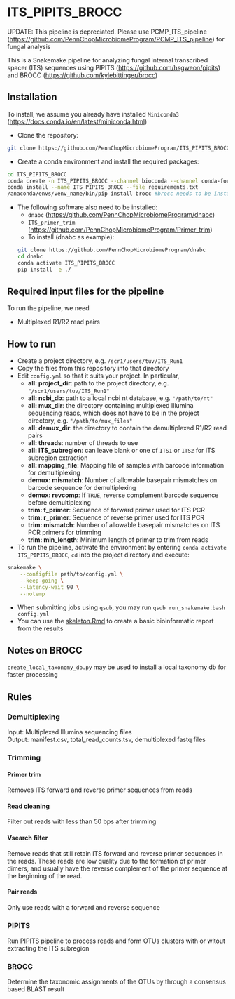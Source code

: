 # ITS_PIPITS_BROCC

UPDATE: This pipeline is depreciated. Please use PCMP_ITS_pipeline (https://github.com/PennChopMicrobiomeProgram/PCMP_ITS_pipeline) for fungal analysis

This is a Snakemake pipeline for analyzing fungal internal transcribed spacer (ITS) sequences using PIPITS (https://github.com/hsgweon/pipits) and BROCC (https://github.com/kylebittinger/brocc)

## Installation
To install, we assume you already have installed `Miniconda3` (https://docs.conda.io/en/latest/miniconda.html)
- Clone the repository:
```bash
git clone https://github.com/PennChopMicrobiomeProgram/ITS_PIPITS_BROCC.git
```
- Create a conda environment and install the required packages:
```bash
cd ITS_PIPITS_BROCC
conda create -n ITS_PIPITS_BROCC --channel bioconda --channel conda-forge --channel defaults python=3.6
conda install --name ITS_PIPITS_BROCC --file requirements.txt
/anaconda/envs/venv_name/bin/pip install brocc #brocc needs to be installed through your environment's pip
```

- The following software also need to be installed:
  - `dnabc` (https://github.com/PennChopMicrobiomeProgram/dnabc)
  - `ITS_primer_trim` (https://github.com/PennChopMicrobiomeProgram/Primer_trim)
  - To install (dnabc as example):
  ```bash
  git clone https://github.com/PennChopMicrobiomeProgram/dnabc
  cd dnabc
  conda activate ITS_PIPITS_BROCC
  pip install -e ./
  ```

## Required input files for the pipeline
To run the pipeline, we need
- Multiplexed R1/R2 read pairs

## How to run
- Create a project directory, e.g. `/scr1/users/tuv/ITS_Run1`
- Copy the files from this repository into that directory
- Edit `config.yml` so that it suits your project. In particular,
  - **all: project_dir**: path to the project directory, e.g. `"/scr1/users/tuv/ITS_Run1"`
  - **all: ncbi_db**: path to a local ncbi nt database, e.g. `"/path/to/nt"`
  - **all: mux_dir**: the directory containing multiplexed Illumina sequencing reads, which does not have to be in the project directory, e.g. `"/path/to/mux_files"` 
  - **all: demux_dir**: the directory to contain the demultiplexed R1/R2 read pairs
  - **all: threads**: number of threads to use
  - **all: ITS_subregion**: can leave blank or one of `ITS1` or `ITS2` for ITS subregion extraction
  - **all: mapping_file**: Mapping file of samples with barcode information for demultiplexing
  - **demux: mismatch**: Number of allowable basepair mismatches on barcode sequence for demultiplexing
  - **demux: revcomp**: If `TRUE`, reverse complement barcode sequence before demultiplexing
  - **trim: f_primer**: Sequence of forward primer used for ITS PCR
  - **trim: r_primer**: Sequence of reverse primer used for ITS PCR
  - **trim: mismatch**: Number of allowable basepair mismatches on ITS PCR primers for trimming
  - **trim: min_length**: Minimum length of primer to trim from reads
- To run the pipeline, activate the environment by entering `conda activate ITS_PIPITS_BROCC`, `cd` into the project directory and execute:
```bash
snakemake \
    --configfile path/to/config.yml \
    --keep-going \
    --latency-wait 90 \
    --notemp
```
- When submitting jobs using `qsub`, you may run `qsub run_snakemake.bash config.yml`
- You can use the [skeleton.Rmd](Rmd/skeleton.Rmd) to create a basic bioinformatic report from the results
  
## Notes on BROCC
`create_local_taxonomy_db.py` may be used to install a local taxonomy db for faster processing

## Rules
### Demultiplexing
Input: Multiplexed Illumina sequencing files  
Output: manifest.csv, total_read_counts.tsv, demultiplexed fastq files
### Trimming
#### Primer trim
Removes ITS forward and reverse primer sequences from reads
#### Read cleaning
Filter out reads with less than 50 bps after trimming
#### Vsearch filter
Remove reads that still retain ITS forward and reverse primer sequences in the reads. These reads are low quality due to the formation of primer dimers, and usually have the reverse complement of the primer sequence at the beginning of the read.
#### Pair reads
Only use reads with a forward and reverse sequence
### PIPITS
Run PIPITS pipeline to process reads and form OTUs clusters with or witout extracting the ITS subregion
### BROCC
Determine the taxonomic assignments of the OTUs by through a consensus based BLAST result
